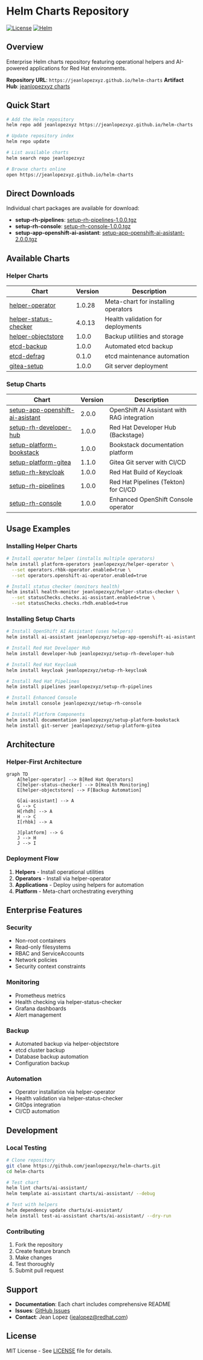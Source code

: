 # Helm Charts Repository

[![License](https://img.shields.io/badge/License-MIT-blue.svg)](LICENSE)
[![Helm](https://img.shields.io/badge/Helm-v3-blue)](https://helm.sh)

## Overview

Enterprise Helm charts repository featuring operational helpers and AI-powered applications for Red Hat environments.

**Repository URL**: `https://jeanlopezxyz.github.io/helm-charts`
**Artifact Hub**: [jeanlopezxyz charts](https://artifacthub.io/packages/search?repo=jeanlopezxyz)

## Quick Start

```bash
# Add the Helm repository
helm repo add jeanlopezxyz https://jeanlopezxyz.github.io/helm-charts

# Update repository index
helm repo update

# List available charts
helm search repo jeanlopezxyz

# Browse charts online
open https://jeanlopezxyz.github.io/helm-charts
```

## Direct Downloads

Individual chart packages are available for download:

- **setup-rh-pipelines**: [setup-rh-pipelines-1.0.0.tgz](https://jeanlopezxyz.github.io/helm-charts/setup-rh-pipelines-1.0.0.tgz)
- **setup-rh-console**: [setup-rh-console-1.0.0.tgz](https://jeanlopezxyz.github.io/helm-charts/setup-rh-console-1.0.0.tgz)
- **setup-app-openshift-ai-asistant**: [setup-app-openshift-ai-asistant-2.0.0.tgz](https://jeanlopezxyz.github.io/helm-charts/setup-app-openshift-ai-asistant-2.0.0.tgz)

## Available Charts

### Helper Charts

| Chart | Version | Description |
|-------|---------|-------------|
| [helper-operator](charts/helper-operator/) | 1.0.28 | Meta-chart for installing operators |
| [helper-status-checker](charts/helper-status-checker/) | 4.0.13 | Health validation for deployments |
| [helper-objectstore](charts/helper-objectstore/) | 1.0.0 | Backup utilities and storage |
| [etcd-backup](charts/etcd-backup/) | 1.0.0 | Automated etcd backup |
| [etcd-defrag](charts/etcd-defrag/) | 0.1.0 | etcd maintenance automation |
| [gitea-setup](charts/gitea-setup/) | 1.0.0 | Git server deployment |

### Setup Charts

| Chart | Version | Description |
|-------|---------|-------------|
| [setup-app-openshift-ai-asistant](charts/setup-app-openshift-ai-asistant/) | 2.0.0 | OpenShift AI Assistant with RAG integration |
| [setup-rh-developer-hub](charts/setup-rh-developer-hub/) | 1.0.0 | Red Hat Developer Hub (Backstage) |
| [setup-platform-bookstack](charts/setup-platform-bookstack/) | 1.0.0 | Bookstack documentation platform |
| [setup-platform-gitea](charts/setup-platform-gitea/) | 1.1.0 | Gitea Git server with CI/CD |
| [setup-rh-keycloak](charts/setup-rh-keycloak/) | 1.0.0 | Red Hat Build of Keycloak |
| [setup-rh-pipelines](charts/setup-rh-pipelines/) | 1.0.0 | Red Hat Pipelines (Tekton) for CI/CD |
| [setup-rh-console](charts/setup-rh-console/) | 1.0.0 | Enhanced OpenShift Console operator |

## Usage Examples

### Installing Helper Charts

```bash
# Install operator helper (installs multiple operators)
helm install platform-operators jeanlopezxyz/helper-operator \
  --set operators.rhbk-operator.enabled=true \
  --set operators.openshift-ai-operator.enabled=true

# Install status checker (monitors health)
helm install health-monitor jeanlopezxyz/helper-status-checker \
  --set statusChecks.checks.ai-assistant.enabled=true \
  --set statusChecks.checks.rhdh.enabled=true
```

### Installing Setup Charts

```bash
# Install OpenShift AI Assistant (uses helpers)
helm install ai-assistant jeanlopezxyz/setup-app-openshift-ai-asistant

# Install Red Hat Developer Hub
helm install developer-hub jeanlopezxyz/setup-rh-developer-hub

# Install Red Hat Keycloak
helm install keycloak jeanlopezxyz/setup-rh-keycloak

# Install Red Hat Pipelines
helm install pipelines jeanlopezxyz/setup-rh-pipelines

# Install Enhanced Console
helm install console jeanlopezxyz/setup-rh-console

# Install Platform Components
helm install documentation jeanlopezxyz/setup-platform-bookstack
helm install git-server jeanlopezxyz/setup-platform-gitea

```

## Architecture

### Helper-First Architecture

```mermaid
graph TD
    A[helper-operator] --> B[Red Hat Operators]
    C[helper-status-checker] --> D[Health Monitoring]
    E[helper-objectstore] --> F[Backup Automation]
    
    G[ai-assistant] --> A
    G --> C
    H[rhdh] --> A
    H --> C
    I[rhbk] --> A
    
    J[platform] --> G
    J --> H
    J --> I
```

### Deployment Flow

1. **Helpers** - Install operational utilities
2. **Operators** - Install via helper-operator
3. **Applications** - Deploy using helpers for automation
4. **Platform** - Meta-chart orchestrating everything

## Enterprise Features

### Security

- Non-root containers
- Read-only filesystems
- RBAC and ServiceAccounts
- Network policies
- Security context constraints

### Monitoring

- Prometheus metrics
- Health checking via helper-status-checker
- Grafana dashboards
- Alert management

### Backup

- Automated backup via helper-objectstore
- etcd cluster backup
- Database backup automation
- Configuration backup

### Automation

- Operator installation via helper-operator
- Health validation via helper-status-checker
- GitOps integration
- CI/CD automation

## Development

### Local Testing

```bash
# Clone repository
git clone https://github.com/jeanlopezxyz/helm-charts.git
cd helm-charts

# Test chart
helm lint charts/ai-assistant/
helm template ai-assistant charts/ai-assistant/ --debug

# Test with helpers
helm dependency update charts/ai-assistant/
helm install test-ai-assistant charts/ai-assistant/ --dry-run
```

### Contributing

1. Fork the repository
2. Create feature branch
3. Make changes
4. Test thoroughly
5. Submit pull request

## Support

- **Documentation**: Each chart includes comprehensive README
- **Issues**: [GitHub Issues](https://github.com/jeanlopezxyz/helm-charts/issues)
- **Contact**: Jean Lopez (jealopez@redhat.com)

## License

MIT License - See [LICENSE](LICENSE) file for details.